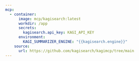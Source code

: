 ```yaml
---
mcp:
  - container:
      image: mcp/kagisearch:latest
      workdir: /app
      secrets:
        kagisearch.api_key: KAGI_API_KEY
      environment:
        KAGI_SUMMARIZER_ENGINE: "{{kagisearch.engine}}"
    source:
      url: https://github.com/kagisearch/kagimcp/tree/main
---
```

